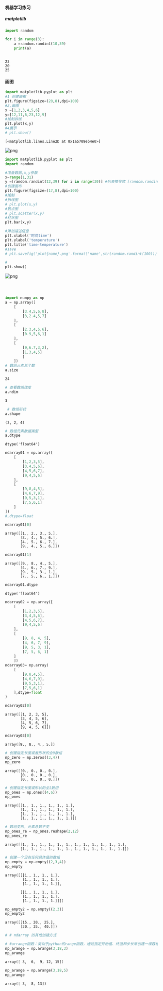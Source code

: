 
#### 机器学习练习
##### matplotlib


```python
import random

for i in range(3):
    a =random.randint(10,39)
    print(a)
    
```

    23
    20
    25


#### 画图


```python
import matplotlib.pyplot as plt
#1 创建画布
plt.figure(figsize=(20,8),dpi=100)
#2,画图
x =[1,2,3,4,5,6]
y=[12,11,6,23,12,9]
#绘制拆线
plt.plot(x,y)
#4展示
# plt.show()
```




    [<matplotlib.lines.Line2D at 0x1a5709eb4e0>]




![png](output_3_1.png)



```python
import matplotlib.pyplot as plt
import random

#准备数据,x,y参数
x=range(1,31)
y =[random.randint(12,39) for i in range(30)] #列表推导式 [random.randint(12,39) for i in x]
#创建画布
plt.figure(figsize=(17,8),dpi=100)
#绘制
#拆线图
# plt.plot(x,y)
#散点图
# plt.scatter(x,y)
#柱状图
plt.bar(x,y)

#添加描述信息
plt.xlabel('时间time')
plt.ylabel('temperature')
plt.title('time-temperature')
#save
# plt.savefig('plot{name}.png'.format('name',str(random.randint(100)))

#
plt.show()
```


![png](output_4_0.png)



```python

```


```python

```


```python

```


```python
import numpy as np
a = np.array([
    [
        [3.4,5,6,8],
        [3,2.4,5,7]
    ],
    [
        [2.3,4,5,6],
        [0.9,5,6,1]
    ],
    [
        [9,6.7,3,2],
        [1,3,4,5]
        ]
    ])
# 数组元素总个数
a.size

```




    24




```python
# 查看数组维度
a.ndim
```




    3




```python
 # 数组形状
a.shape
```




    (3, 2, 4)




```python
# 数组元素数据类型
a.dtype
```




    dtype('float64')




```python
ndarray01 = np.array([
    [
        [1,2,3,5],
        [3,4,5,6],
        [4,5,6,7],
        [9,4,5,6]
    ],
    [
        [9,8,4,5],
        [4,6,7,9],
        [9,5,3,1],
        [7,5,6,1]
    ]
])
#,dtype=float
```


```python
ndarray01[0]
```




    array([[1., 2., 3., 5.],
           [3., 4., 5., 6.],
           [4., 5., 6., 7.],
           [9., 4., 5., 6.]])




```python
ndarray01[1]
```




    array([[9., 8., 4., 5.],
           [4., 6., 7., 9.],
           [9., 5., 3., 1.],
           [7., 5., 6., 1.]])




```python
ndarray01.dtype
```




    dtype('float64')




```python
ndarray02 = np.array([
    [
        [1,2,3,5],
        [3,4,5,6],
        [4,5,6,7],
        [9,4,5,6]
    ],
    [
        [9, 8, 4, 5],
        [4, 6, 7, 9],
        [9, 5, 3, 1],
        [7, 5, 6, 1]
    ]
    ])
ndarray03= np.array(
    [
        [9,8,4,5],
        [4,6,7,9],
        [9,5,3,1],
        [7,5,6,1]
    ],dtype=float
)

```


```python
ndarray02[0]
```




    array([[1, 2, 3, 5],
           [3, 4, 5, 6],
           [4, 5, 6, 7],
           [9, 4, 5, 6]])




```python
ndarray03[0]
```




    array([9., 8., 4., 5.])




```python
# 创建指定长度或者形状的全0数组
np_zero = np.zeros((3,4))
np_zero
```




    array([[0., 0., 0., 0.],
           [0., 0., 0., 0.],
           [0., 0., 0., 0.]])




```python
# 创建指定长度或形状的全1数组
np_ones = np.ones((4,6))
np_ones
```




    array([[1., 1., 1., 1., 1., 1.],
           [1., 1., 1., 1., 1., 1.],
           [1., 1., 1., 1., 1., 1.],
           [1., 1., 1., 1., 1., 1.]])




```python
# 数组变形，元素总数不变
np_ones_re = np_ones.reshape(2,12)
np_ones_re
```




    array([[1., 1., 1., 1., 1., 1., 1., 1., 1., 1., 1., 1.],
           [1., 1., 1., 1., 1., 1., 1., 1., 1., 1., 1., 1.]])




```python
# 创建一个没有任何具体值的数组
np_empty = np.empty((2,3,4))
np_empty
```




    array([[[1., 1., 1., 1.],
            [1., 1., 1., 1.],
            [1., 1., 1., 1.]],
    
           [[1., 1., 1., 1.],
            [1., 1., 1., 1.],
            [1., 1., 1., 1.]]])




```python
np_empty2 = np.empty((2,3))
np_empty2
```




    array([[15., 20., 25.],
           [30., 35., 40.]])




```python
# # ndarray 的其他创建方式

# #arrange函数：类似于python的range函数，通过指定开始值、终值和步长来创建一维数组，注意数组不包括[终值]，
np_arange = np.arange(3,18,3)
np_arange
```




    array([ 3,  6,  9, 12, 15])




```python
np_arange = np.arange(3,18,5)
np_arange
```




    array([ 3,  8, 13])




```python

```
